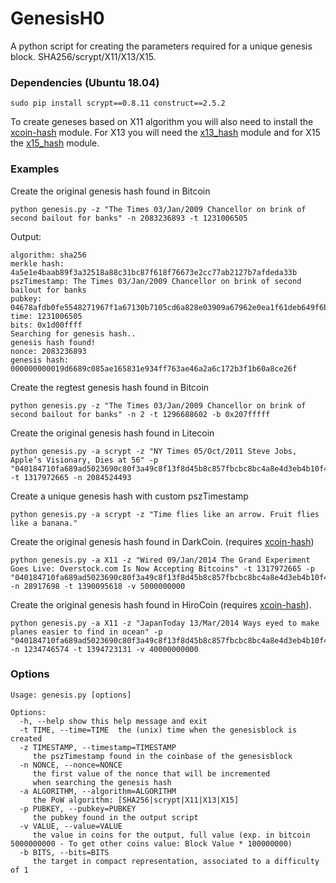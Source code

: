 # GenesisH0
A python script for creating the parameters required for a unique genesis block. SHA256/scrypt/X11/X13/X15.

### Dependencies (Ubuntu 18.04)
    sudo pip install scrypt==0.8.11 construct==2.5.2

To create geneses based on X11 algorithm you will also need to install the [xcoin-hash](https://github.com/lhartikk/xcoin-hash) module. 
For X13 you will need the [x13_hash](https://github.com/sherlockcoin/X13-PythonHash) module and for X15 the [x15_hash](https://github.com/minings/x15_hash) module.
    
### Examples
Create the original genesis hash found in Bitcoin

    python genesis.py -z "The Times 03/Jan/2009 Chancellor on brink of second bailout for banks" -n 2083236893 -t 1231006505
Output:

    algorithm: sha256
    merkle hash: 4a5e1e4baab89f3a32518a88c31bc87f618f76673e2cc77ab2127b7afdeda33b
    pszTimestamp: The Times 03/Jan/2009 Chancellor on brink of second bailout for banks
    pubkey: 04678afdb0fe5548271967f1a67130b7105cd6a828e03909a67962e0ea1f61deb649f6bc3f4cef38c4f35504e51ec112de5c384df7ba0b8d578a4c702b6bf11d5f
    time: 1231006505
    bits: 0x1d00ffff
    Searching for genesis hash..
    genesis hash found!
    nonce: 2083236893
    genesis hash: 000000000019d6689c085ae165831e934ff763ae46a2a6c172b3f1b60a8ce26f
Create the regtest genesis hash found in Bitcoin

    python genesis.py -z "The Times 03/Jan/2009 Chancellor on brink of second bailout for banks" -n 2 -t 1296688602 -b 0x207fffff

Create the original genesis hash found in Litecoin

    python genesis.py -a scrypt -z "NY Times 05/Oct/2011 Steve Jobs, Apple’s Visionary, Dies at 56" -p "040184710fa689ad5023690c80f3a49c8f13f8d45b8c857fbcbc8bc4a8e4d3eb4b10f4d4604fa08dce601aaf0f470216fe1b51850b4acf21b179c45070ac7b03a9" -t 1317972665 -n 2084524493
    
Create a unique genesis hash with custom pszTimestamp

    python genesis.py -a scrypt -z "Time flies like an arrow. Fruit flies like a banana."
    
Create the original genesis hash found in DarkCoin. (requires [xcoin-hash](https://github.com/lhartikk/xcoin-hash))

    python genesis.py -a X11 -z "Wired 09/Jan/2014 The Grand Experiment Goes Live: Overstock.com Is Now Accepting Bitcoins" -t 1317972665 -p "040184710fa689ad5023690c80f3a49c8f13f8d45b8c857fbcbc8bc4a8e4d3eb4b10f4d4604fa08dce601aaf0f470216fe1b51850b4acf21b179c45070ac7b03a9" -n 28917698 -t 1390095618 -v 5000000000

Create the original genesis hash found in HiroCoin (requires [xcoin-hash](https://github.com/lhartikk/xcoin-hash)).

    python genesis.py -a X11 -z "JapanToday 13/Mar/2014 Ways eyed to make planes easier to find in ocean" -p "040184710fa689ad5023690c80f3a49c8f13f8d45b8c857fbcbc8bc4a8e4d3eb4b10f4d4604fa08dce601aaf0f470216fe1b51850b4acf21b179c45070ac7b03a9" -n 1234746574 -t 1394723131 -v 40000000000
    


### Options
    Usage: genesis.py [options]
    
    Options:
      -h, --help show this help message and exit
      -t TIME, --time=TIME  the (unix) time when the genesisblock is created
      -z TIMESTAMP, --timestamp=TIMESTAMP
         the pszTimestamp found in the coinbase of the genesisblock
      -n NONCE, --nonce=NONCE
         the first value of the nonce that will be incremented
         when searching the genesis hash
      -a ALGORITHM, --algorithm=ALGORITHM
         the PoW algorithm: [SHA256|scrypt|X11|X13|X15]
      -p PUBKEY, --pubkey=PUBKEY
         the pubkey found in the output script
      -v VALUE, --value=VALUE
         the value in coins for the output, full value (exp. in bitcoin 5000000000 - To get other coins value: Block Value * 100000000)
      -b BITS, --bits=BITS
         the target in compact representation, associated to a difficulty of 1

